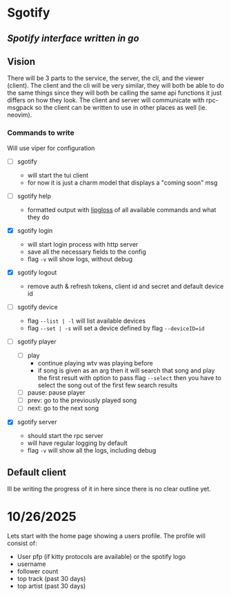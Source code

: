 # Sgotify
*Spotify interface written in go*
---

## Vision

There will be 3 parts to the service, the server, the cli, and the viewer 
(client). The client and the cli will be very similar, they will both be able to
do the same things since they will both be calling the same api functions it 
just differs on how they look. The client and server will communicate with 
rpc-msgpack so the client can be written to use in other places as well (ie. 
neovim).

### Commands to write

Will use viper for configuration

- [ ] sgotify 
    - will start the tui client
    - for now it is just a charm model that displays a "coming soon" msg

- [ ] sgotify help
    - formatted output with [lipgloss](https://github.com/charmbracelet/lipgloss) of all available commands and what they do

- [x] sgotify login
    - will start login process with http server
    - save all the necessary fields to the config
    - flag `-v` will show logs, without debug

- [x] sgotify logout
    - remove auth & refresh tokens, client id and secret and default device id

- [ ] sgotify device 
    - flag `--list | -l` will list available devices
    - flag `--set | -s` will set a device defined by flag `--deviceID=id`

- [ ] sgotify player
    - [ ] play 
        - continue playing wtv was playing before
        - if song is given as an arg then it will search that song and play the
          first result with option to pass flag `--select` then you have to
          select the song out of the first few search results
    - [ ] pause: pause player
    - [ ] prev: go to the previously played song
    - [ ] next: go to the next song 

- [x] sgotify server
    - should start the rpc server
    - will have regular logging by default 
    - flag `-v` will show all the logs, including debug

## Default client

Ill be writing the progress of it in here since there is no clear outline yet.

10/26/2025
================================================================================
Lets start with the home page showing a users profile. The profile will consist
of:

- User pfp (if kitty protocols are available) or the spotify logo
- username
- follower count
- top track (past 30 days)
- top artist (past 30 days)

